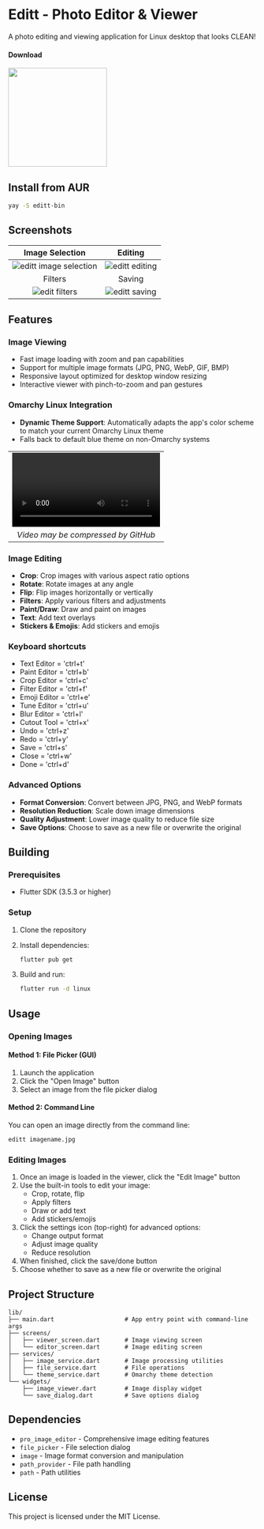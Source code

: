 
# Editt - Photo Editor & Viewer

A photo editing and viewing application for Linux desktop that looks CLEAN!

<h4>Download</h4>  

<a href="https://github.com/mirarr-app/editt/releases"><img src="https://raw.githubusercontent.com/NeoApplications/Neo-Backup/034b226cea5c1b30eb4f6a6f313e4dadcbb0ece4/badge_github.png" width="200"></a> 

## Install from AUR

```bash
yay -S editt-bin
```

## Screenshots

|                     Image Selection                      |                     Editing                      |
| :--------------------------------------------------: | :------------------------------------------------------: |
| ![editt image selection](https://github.com/user-attachments/assets/1bfc71df-2eea-4d3a-ae65-6f10bfba50aa) | ![editt editing](https://github.com/user-attachments/assets/26b3f2c9-87bd-4d15-937e-0862f545f5f9) |
|                     Filters                      |                     Saving                      |
| ![edit filters](https://github.com/user-attachments/assets/b93042d4-d60d-4cfb-9669-1e3e661e3a6e) | ![editt saving](https://github.com/user-attachments/assets/cd67c733-88d4-4ecf-8b05-8c680ef083fc) |




## Features

### Image Viewing
- Fast image loading with zoom and pan capabilities
- Support for multiple image formats (JPG, PNG, WebP, GIF, BMP)
- Responsive layout optimized for desktop window resizing
- Interactive viewer with pinch-to-zoom and pan gestures

### Omarchy Linux Integration
- **Dynamic Theme Support**: Automatically adapts the app's color scheme to match your current Omarchy Linux theme
- Falls back to default blue theme on non-Omarchy systems

<table>
  <tr>
    <td align="center" width="300">
      <video 
        src="https://github.com/user-attachments/assets/749d36fc-3a61-4462-ad6f-0cdd327ca73f" 
        controls 
        style="max-width:100%;">
      </video>
    </td>
  </tr>
  <tr>
    <td align="center">
      <em>Video may be compressed by GitHub</em>
    </td>
  </tr>
</table>






### Image Editing
- **Crop**: Crop images with various aspect ratio options
- **Rotate**: Rotate images at any angle
- **Flip**: Flip images horizontally or vertically
- **Filters**: Apply various filters and adjustments
- **Paint/Draw**: Draw and paint on images
- **Text**: Add text overlays
- **Stickers & Emojis**: Add stickers and emojis


### Keyboard shortcuts

- Text Editor = 'ctrl+t'
- Paint Editor = 'ctrl+b'
- Crop Editor = 'ctrl+c'
- Filter Editor = 'ctrl+f'
- Emoji Editor = 'ctrl+e'
- Tune Editor = 'ctrl+u'
- Blur Editor = 'ctrl+l'
- Cutout Tool = 'ctrl+x'
- Undo = 'ctrl+z'
- Redo = 'ctrl+y'
- Save = 'ctrl+s'
- Close = 'ctrl+w'
- Done = 'ctrl+d'

### Advanced Options
- **Format Conversion**: Convert between JPG, PNG, and WebP formats
- **Resolution Reduction**: Scale down image dimensions
- **Quality Adjustment**: Lower image quality to reduce file size
- **Save Options**: Choose to save as a new file or overwrite the original

## Building

### Prerequisites
- Flutter SDK (3.5.3 or higher)

### Setup
1. Clone the repository
2. Install dependencies:
   ```bash
   flutter pub get
   ```

3. Build and run:
   ```bash
   flutter run -d linux
   ```

## Usage

### Opening Images

#### Method 1: File Picker (GUI)
1. Launch the application
2. Click the "Open Image" button
3. Select an image from the file picker dialog

#### Method 2: Command Line
You can open an image directly from the command line:
```bash
editt imagename.jpg
```


### Editing Images

1. Once an image is loaded in the viewer, click the "Edit Image" button
2. Use the built-in tools to edit your image:
   - Crop, rotate, flip
   - Apply filters
   - Draw or add text
   - Add stickers/emojis
3. Click the settings icon (top-right) for advanced options:
   - Change output format
   - Adjust image quality
   - Reduce resolution
4. When finished, click the save/done button
5. Choose whether to save as a new file or overwrite the original

## Project Structure

```
lib/
├── main.dart                    # App entry point with command-line args
├── screens/
│   ├── viewer_screen.dart       # Image viewing screen
│   └── editor_screen.dart       # Image editing screen
├── services/
│   ├── image_service.dart       # Image processing utilities
│   ├── file_service.dart        # File operations
│   └── theme_service.dart       # Omarchy theme detection
└── widgets/
    ├── image_viewer.dart        # Image display widget
    └── save_dialog.dart         # Save options dialog
```

## Dependencies

- `pro_image_editor` - Comprehensive image editing features
- `file_picker` - File selection dialog
- `image` - Image format conversion and manipulation
- `path_provider` - File path handling
- `path` - Path utilities


## License

This project is licensed under the MIT License.
